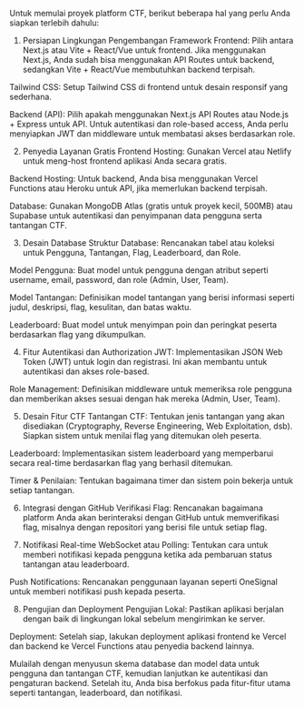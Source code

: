 Untuk memulai proyek platform CTF, berikut beberapa hal yang perlu Anda siapkan terlebih dahulu:

1. Persiapan Lingkungan Pengembangan
Framework Frontend: Pilih antara Next.js atau Vite + React/Vue untuk frontend. Jika menggunakan Next.js, Anda sudah bisa menggunakan API Routes untuk backend, sedangkan Vite + React/Vue membutuhkan backend terpisah.

Tailwind CSS: Setup Tailwind CSS di frontend untuk desain responsif yang sederhana.

Backend (API): Pilih apakah menggunakan Next.js API Routes atau Node.js + Express untuk API. Untuk autentikasi dan role-based access, Anda perlu menyiapkan JWT dan middleware untuk membatasi akses berdasarkan role.

2. Penyedia Layanan Gratis
Frontend Hosting: Gunakan Vercel atau Netlify untuk meng-host frontend aplikasi Anda secara gratis.

Backend Hosting: Untuk backend, Anda bisa menggunakan Vercel Functions atau Heroku untuk API, jika memerlukan backend terpisah.

Database: Gunakan MongoDB Atlas (gratis untuk proyek kecil, 500MB) atau Supabase untuk autentikasi dan penyimpanan data pengguna serta tantangan CTF.

3. Desain Database
Struktur Database: Rencanakan tabel atau koleksi untuk Pengguna, Tantangan, Flag, Leaderboard, dan Role.

Model Pengguna: Buat model untuk pengguna dengan atribut seperti username, email, password, dan role (Admin, User, Team).

Model Tantangan: Definisikan model tantangan yang berisi informasi seperti judul, deskripsi, flag, kesulitan, dan batas waktu.

Leaderboard: Buat model untuk menyimpan poin dan peringkat peserta berdasarkan flag yang dikumpulkan.

4. Fitur Autentikasi dan Authorization
JWT: Implementasikan JSON Web Token (JWT) untuk login dan registrasi. Ini akan membantu untuk autentikasi dan akses role-based.

Role Management: Definisikan middleware untuk memeriksa role pengguna dan memberikan akses sesuai dengan hak mereka (Admin, User, Team).

5. Desain Fitur CTF
Tantangan CTF: Tentukan jenis tantangan yang akan disediakan (Cryptography, Reverse Engineering, Web Exploitation, dsb). Siapkan sistem untuk menilai flag yang ditemukan oleh peserta.

Leaderboard: Implementasikan sistem leaderboard yang memperbarui secara real-time berdasarkan flag yang berhasil ditemukan.

Timer & Penilaian: Tentukan bagaimana timer dan sistem poin bekerja untuk setiap tantangan.

6. Integrasi dengan GitHub
Verifikasi Flag: Rencanakan bagaimana platform Anda akan berinteraksi dengan GitHub untuk memverifikasi flag, misalnya dengan repositori yang berisi file untuk setiap flag.

7. Notifikasi Real-time
WebSocket atau Polling: Tentukan cara untuk memberi notifikasi kepada pengguna ketika ada pembaruan status tantangan atau leaderboard.

Push Notifications: Rencanakan penggunaan layanan seperti OneSignal untuk memberi notifikasi push kepada peserta.

8. Pengujian dan Deployment
Pengujian Lokal: Pastikan aplikasi berjalan dengan baik di lingkungan lokal sebelum mengirimkan ke server.

Deployment: Setelah siap, lakukan deployment aplikasi frontend ke Vercel dan backend ke Vercel Functions atau penyedia backend lainnya.

Mulailah dengan menyusun skema database dan model data untuk pengguna dan tantangan CTF, kemudian lanjutkan ke autentikasi dan pengaturan backend. Setelah itu, Anda bisa berfokus pada fitur-fitur utama seperti tantangan, leaderboard, dan notifikasi.